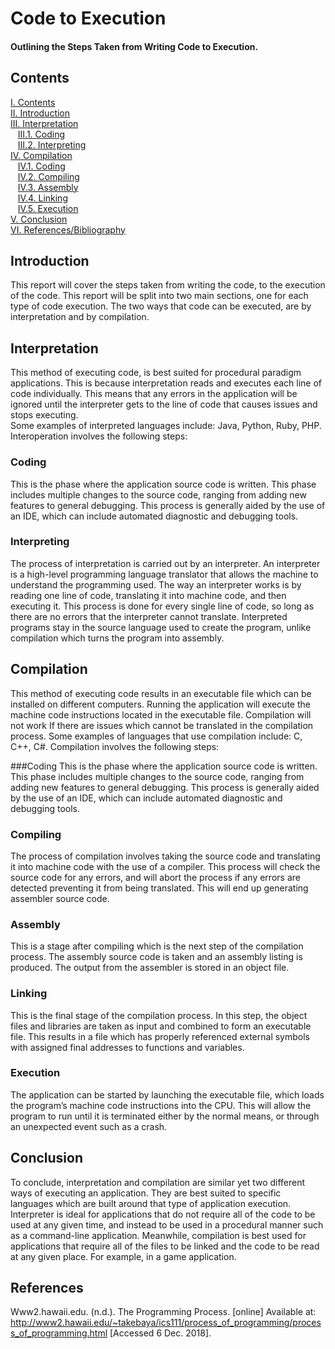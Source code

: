 # Code to Execution 
#### Outlining the Steps Taken from Writing Code to Execution.
## Contents
[I. Contents](#contents)   
[II. Introduction](#introduction)   
[III. Interpretation](#interpretation)   
&nbsp;&nbsp; [III.1. Coding](#coding)   
&nbsp;&nbsp; [III.2. Interpreting](#interpreting)   
[IV. Compilation](#introduction)   
&nbsp;&nbsp; [IV.1. Coding](#coding)   
&nbsp;&nbsp; [IV.2. Compiling](#compiling)   
&nbsp;&nbsp; [IV.3. Assembly](#assembly)   
&nbsp;&nbsp; [IV.4. Linking](#linking)   
&nbsp;&nbsp; [IV.5. Execution](#execution)   
[V. Conclusion](#conclusion)   
[VI. References/Bibliography](#references)   

## Introduction
This report will cover the steps taken from writing the code, to the execution of the code. This report will be split into two main sections, one for each type of code execution. The two ways that code can be executed, are by interpretation and by compilation. 

## Interpretation
This method of executing code, is best suited for procedural paradigm applications. This is because interpretation reads and executes each line of code individually. This means that any errors in the application will be ignored until the interpreter gets to the line of code that causes issues and stops executing.  
Some examples of interpreted languages include: Java, Python, Ruby, PHP.
Interoperation involves the following steps:

### Coding
This is the phase where the application source code is written. This phase includes multiple changes to the source code, ranging from adding new features to general debugging. This process is generally aided by the use of an IDE, which can include automated diagnostic and debugging tools. 

### Interpreting 
The process of interpretation is carried out by an interpreter. An interpreter is a high-level programming language translator that allows the machine to understand the programming used. The way an interpreter works is by reading one line of code, translating it into machine code, and then executing it. This process is done for every single line of code, so long as there are no errors that the interpreter cannot translate. Interpreted programs stay in the source language used to create the program, unlike compilation which turns the program into assembly. 

## Compilation
This method of executing code results in an executable file which can be installed on different computers. Running the application will execute the machine code instructions located in the executable file. Compilation will not work If there are issues which cannot be translated in the compilation process. 
Some examples of languages that use compilation include: C, C++, C#.
Compilation involves the following steps:

###Coding
This is the phase where the application source code is written. This phase includes multiple changes to the source code, ranging from adding new features to general debugging. This process is generally aided by the use of an IDE, which can include automated diagnostic and debugging tools. 

### Compiling
The process of compilation involves taking the source code and translating it into machine code with the use of a compiler. This process will check the source code for any errors, and will abort the process if any errors are detected preventing it from being translated. This will end up generating assembler source code.

### Assembly
This is a stage after compiling which is the next step of the compilation process. The assembly source code is taken and an assembly listing is produced.  The output from the assembler is stored in an object file.

### Linking
This is the final stage of the compilation process. In this step, the object files and libraries are taken as input and combined to form an executable file. This results in a file which has properly referenced external symbols with assigned final addresses to functions and variables.

### Execution 
The application can be started by launching the executable file, which loads the program’s machine code instructions into the CPU. This will allow the program to run until it is terminated either by the normal means, or through an unexpected event such as a crash.

## Conclusion
To conclude, interpretation and compilation are similar yet two different ways of executing an application. They are best suited to specific languages which are built around that type of application execution. Interpreter is ideal for applications that do not require all of the code to be used at any given time, and instead to be used in a procedural manner such as a command-line application. Meanwhile, compilation is best used for applications that require all of the files to be linked and the code to be read at any given place. For example, in a game application.

## References
Www2.hawaii.edu. (n.d.). The Programming Process. [online] Available at: http://www2.hawaii.edu/~takebaya/ics111/process_of_programming/process_of_programming.html [Accessed 6 Dec. 2018].



